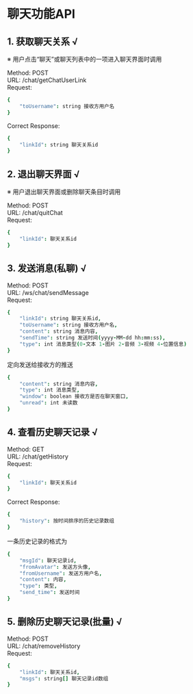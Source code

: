 # 聊天功能API

## 1. 获取聊天关系 √

※ 用户点击“聊天”或聊天列表中的一项进入聊天界面时调用  

Method: POST  
URL: /chat/getChatUserLink  
Request:
```coffeescript
{
    "toUsername": string 接收方用户名
}
```
Correct Response:
```coffeescript
{
    "linkId": string 聊天关系id
}
```

## 2. 退出聊天界面 √

※ 用户退出聊天界面或删除聊天条目时调用

Method: POST  
URL: /chat/quitChat  
Request:
```coffeescript
{
    "linkId": 聊天关系id
}
```

## 3. 发送消息(私聊) √

Method: POST  
URL: /ws/chat/sendMessage  
Request:
```coffeescript
{
    "linkId": string 聊天关系id,
    "toUsername": string 接收方用户名,
    "content": string 消息内容,
    "sendTime": string 发送时间(yyyy-MM-dd hh:mm:ss),
    "type": int 消息类型(0-文本 1-图片 2-音频 3-视频 4-位置信息)
}
```
定向发送给接收方的推送
```coffeescript
{
    "content": string 消息内容,
    "type": int 消息类型,
    "window": boolean 接收方是否在聊天窗口,
    "unread": int 未读数
}
```

## 4. 查看历史聊天记录 √

Method: GET  
URL: /chat/getHistory  
Request:
```coffeescript
{
    "linkId": 聊天关系id
}
```
Correct Response:
```coffeescript
{
    "history": 按时间排序的历史记录数组
}
```
一条历史记录的格式为
```coffeescript
{
    "msgId": 聊天记录id,
    "fromAvatar": 发送方头像,
    "fromUsername": 发送方用户名,
    "content": 内容,
    "type": 类型,
    "send_time": 发送时间
}
```

## 5. 删除历史聊天记录(批量) √

Method: POST  
URL: /chat/removeHistory  
Request:
```coffeescript
{
    "linkId": 聊天关系id,
    "msgs": string[] 聊天记录id数组
}
```